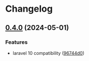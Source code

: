 # Changelog

## [0.4.0](https://github.com/openfoodfacts/openfoodfacts-laravel/compare/v0.3.0...v0.4.0) (2024-05-01)


### Features

* laravel 10 compatibility ([96744d0](https://github.com/openfoodfacts/openfoodfacts-laravel/commit/96744d0d1781f066ca0584da64c4bd79fecad53b))
